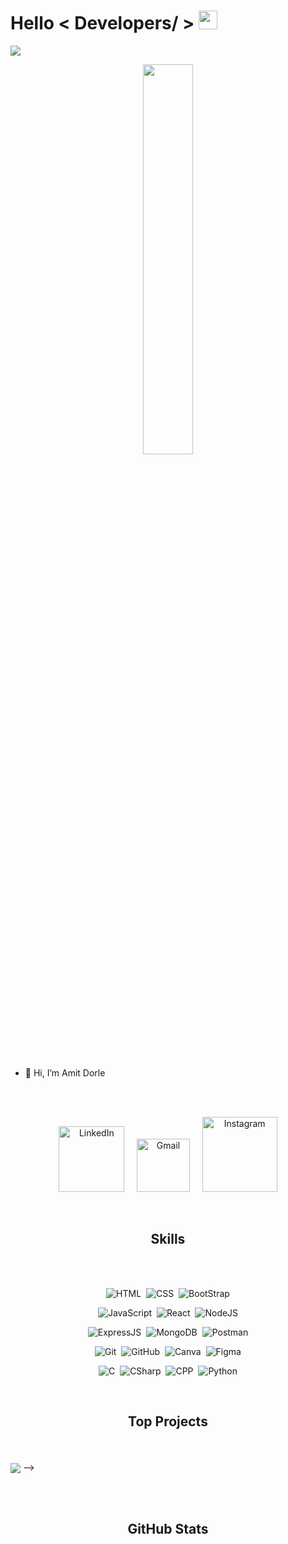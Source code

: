 <h1> Hello < Developers/ > <img src = "https://raw.githubusercontent.com/MartinHeinz/MartinHeinz/master/wave.gif" width = 30px> </h1>

<p>
  <a href="https://github.com/DenverCoder1/readme-typing-svg"><img src="https://readme-typing-svg.herokuapp.com?&font=IBM+Plex+Sans&color=abcdef&size=20&lines=Welcome+to+my+GitHub+Profile!;I'm+a+MERN+Stack+Developer!" /></a>
</p>

<p align="center" ><img 
 src="https://user-images.githubusercontent.com/22797857/90096358-dba16400-dd54-11ea-8e44-e181ada72661.gif" width="40%"/></p><br>

- 👋 Hi, I’m Amit Dorle
<!-- - 😃 Motivated and detail-oriented person having strong foundation in MERN Stack.
- 🌟 I am skilled in creating interactive and visually appealing websites.
- 👀 Looking for a challenging role at a forward-thinking company where I can utilize my skills and grow my career. -->
  <br><br>

<p align="center">
<a href="https://media.licdn.com/dms/image/D4D03AQEgFTb2UBxG-g/profile-displayphoto-shrink_400_400/0/1665116643409?e=1680134400&v=beta&t=gHkmwAQwqgIcZo8FUmZP-zemroOtc0oBXegJdkISHJA"><img width="105px" alt="LinkedIn" src="https://img.shields.io/badge/LinkedIn%20-%230077B5.svg?&style=flat&logo=linkedin&logoColor=white"/></a> &nbsp;&nbsp;&nbsp;
<a href="mailto:pundsatyam@gmail.com"><img width="85px" alt="Gmail" src="https://img.shields.io/badge/Gmail-D14836?style=flat&logo=gmail&logoColor=white" /></a> &nbsp; &nbsp;
<a href="https://www.instagram.com/satyam_2602/"><img width="120px" alt="Instagram" src="https://img.shields.io/badge/Instagram-E4405F?style=flat&logo=Instagram&logoColor=white" /></a>
</p>

<br>

<h2 align="center">Skills</h2>
<br><br>

<span align="center">

![HTML](https://img.shields.io/badge/HTML5-E34F26?style=for-the-badge&logo=html5&logoColor=white)&nbsp;
![CSS](https://img.shields.io/badge/CSS3-1572B6?style=for-the-badge&logo=css3&logoColor=white)&nbsp;
![BootStrap](https://img.shields.io/badge/Bootstrap-563D7C?style=for-the-badge&logo=bootstrap&logoColor=white)

![JavaScript](https://img.shields.io/badge/JavaScript-323330?style=for-the-badge&logo=javascript&logoColor=F7DF1E)&nbsp;
![React](https://img.shields.io/badge/React-20232A?style=for-the-badge&logo=react&logoColor=61DAFB)&nbsp;
![NodeJS](https://img.shields.io/badge/Node.js-339933?style=for-the-badge&logo=nodedotjs&logoColor=white)

![ExpressJS](https://img.shields.io/badge/Express.js-000000?style=for-the-badge&logo=express&logoColor=white)&nbsp;
![MongoDB](https://img.shields.io/badge/MongoDB-4EA94B?style=for-the-badge&logo=mongodb&logoColor=white)&nbsp;
![Postman](https://img.shields.io/badge/Postman-FF6C37?style=for-the-badge&logo=Postman&logoColor=white)

![Git](https://img.shields.io/badge/GIT-E44C30?style=for-the-badge&logo=git&logoColor=white)&nbsp;
![GitHub](https://img.shields.io/badge/GitHub-100000?style=for-the-badge&logo=github&logoColor=white)&nbsp;
![Canva](https://img.shields.io/badge/Canva-%2300C4CC.svg?&style=for-the-badge&logo=Canva&logoColor=white)&nbsp;
![Figma](https://img.shields.io/badge/Figma-F24E1E?style=for-the-badge&logo=figma&logoColor=white)

![C](https://img.shields.io/badge/C-00599C?style=for-the-badge&logo=c&logoColor=white)&nbsp;
![CSharp](https://img.shields.io/badge/C%23-239120?style=for-the-badge&logo=c-sharp&logoColor=white)&nbsp;
![CPP](https://img.shields.io/badge/C%2B%2B-00599C?style=for-the-badge&logo=c%2B%2B&logoColor=white)&nbsp;
![Python](https://img.shields.io/badge/Python-FFD43B?style=for-the-badge&logo=python&logoColor=blue)
</span>

<br>

<h2>Top Projects</h2>
<br><br>

<!-- <a href="https://github.com/satyampund/satyam-portfolio">
  <!-- Change the `github-readme-stats.anuraghazra1.vercel.app` to `github-readme-stats.vercel.app`  -->
  <img align="center" src="https://github-readme-stats.anuraghazra1.vercel.app/api/pin/?username=satyampund&repo=satyam-portfolio&theme=radical" />
</a> -->

<br><br>


<h2>GitHub Stats</h2>


<!-- <p align="center"> <img src="https://komarev.com/ghpvc/?username=satyampund" alt="satyampund" /> </p>

<p align="center">
  <img  src="https://github-readme-stats.vercel.app/api?username=satyampund&show_icons=true&theme=radical" alt="GitHub Stats"/>
</p>

<p align="center">
  <img height="180em" src="https://github-readme-streak-stats.herokuapp.com/?user=satyampund&theme=radical" alt="Streak" />
</p>

 -->
